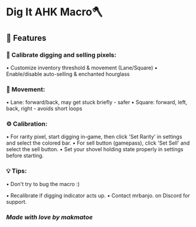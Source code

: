 # Dig It AHK Macro🪓
## 🚀 Features

### 🔧 Calibrate digging and selling pixels:
• Customize inventory threshold & movement (Lane/Square)
• Enable/disable auto-selling & enchanted hourglass

### 🚶 Movement:
• Lane: forward/back, may get stuck briefly - safer
• Square: forward, left, back, right - avoids short loops

### ⚙️ Calibration:
• For rarity pixel, start digging in-game, then click 'Set Rarity' in settings and select the colored bar.
• For sell button (gamepass), click 'Set Sell' and select the sell button.
• Set your shovel holding state properly in settings before starting.

### 💡 Tips:
• Don't try to bug the macro :)

• Recalibrate if digging indicator acts up.
• Contact mrbanjo. on Discord for support.


### _Made with love by makmatoe_
